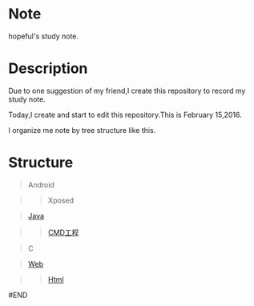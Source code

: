 # Note
hopeful's study note.

# Description
Due to one suggestion of my friend,I create this repository to record my study note.

Today,I create and start to edit this repository.This is February 15,2016.

I organize me note by tree structure like this.


# Structure

>Android  

>>Xposed

> [Java](Java/README.md)

>> [CMD工程](Java/CMD工程/README.md)

>C

>[Web](Web/README.md)

>>[Html](Web/Html/README.md)

#END
